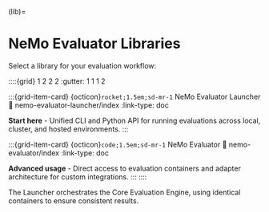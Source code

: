 (lib)=

# NeMo Evaluator Libraries

Select a library for your evaluation workflow:

::::{grid} 1 2 2 2
:gutter: 1 1 1 2

:::{grid-item-card} {octicon}`rocket;1.5em;sd-mr-1` NeMo Evaluator Launcher
:link: nemo-evaluator-launcher/index
:link-type: doc

**Start here** - Unified CLI and Python API for running evaluations across local, cluster, and hosted environments.
:::

:::{grid-item-card} {octicon}`code;1.5em;sd-mr-1` NeMo Evaluator
:link: nemo-evaluator/index
:link-type: doc

**Advanced usage** - Direct access to evaluation containers and adapter architecture for custom integrations.
:::
::::

The Launcher orchestrates the Core Evaluation Engine, using identical containers to ensure consistent results.
